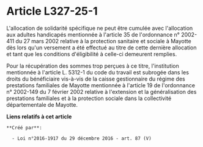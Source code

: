 # Article L327-25-1

L'allocation de solidarité spécifique ne peut être cumulée avec  l'allocation aux adultes handicapés mentionnée à l'article
35 de  l'ordonnance n° 2002-411 du 27 mars 2002 relative à la protection  sanitaire et sociale à Mayotte dès lors qu'un
versement a été effectué  au titre de cette dernière allocation et tant que les conditions  d'éligibilité à celle-ci
demeurent remplies. 

Pour  la récupération des sommes trop perçues à ce titre, l'institution  mentionnée à l'article L. 5312-1 du code du travail
est subrogée dans  les droits du bénéficiaire vis-à-vis de la caisse gestionnaire du régime  des prestations familiales de
Mayotte mentionnée à l'article 19 de  l'ordonnance n° 2002-149 du 7 février 2002 relative à l'extension et la  généralisation
des prestations familiales et à la protection sociale  dans la collectivité départementale de Mayotte.

**Liens relatifs à cet article**

	**Créé par**:

	  - Loi n°2016-1917 du 29 décembre 2016 - art. 87 (V)
